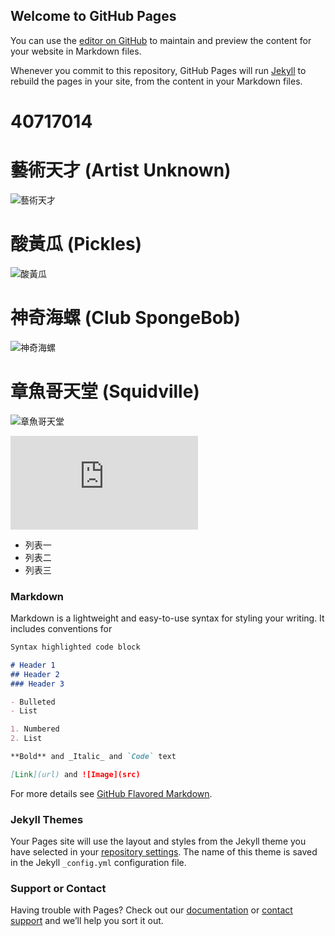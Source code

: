 ## Welcome to GitHub Pages

You can use the [editor on GitHub](https://github.com/Linencun/Linencun/edit/gh-pages/index.md) to maintain and preview the content for your website in Markdown files.

Whenever you commit to this repository, GitHub Pages will run [Jekyll](https://jekyllrb.com/) to rebuild the pages in your site, from the content in your Markdown files.

# 40717014

# 藝術天才 (Artist Unknown)
![藝術天才](https://i.imgur.com/fOT5DvI.jpg)
# 酸黃瓜 (Pickles)
![酸黃瓜](https://i.imgur.com/2BBHiBW.jpg)
# 神奇海螺 (Club SpongeBob)
![神奇海螺](https://i.imgur.com/Cx3CAEv.jpg)
# 章魚哥天堂 (Squidville)
![章魚哥天堂](https://i.imgur.com/YFjtifd.jpg)

![【巴哈姆特】有點高畫質的"海綿寶寶梗圖"](https://forum.gamer.com.tw/C.php?bsn=60076&snA=5491441)

* 列表一
* 列表二
* 列表三




### Markdown

Markdown is a lightweight and easy-to-use syntax for styling your writing. It includes conventions for

```markdown
Syntax highlighted code block

# Header 1
## Header 2
### Header 3

- Bulleted
- List

1. Numbered
2. List

**Bold** and _Italic_ and `Code` text

[Link](url) and ![Image](src)
```

For more details see [GitHub Flavored Markdown](https://guides.github.com/features/mastering-markdown/).

### Jekyll Themes

Your Pages site will use the layout and styles from the Jekyll theme you have selected in your [repository settings](https://github.com/Linencun/Linencun/settings). The name of this theme is saved in the Jekyll `_config.yml` configuration file.

### Support or Contact

Having trouble with Pages? Check out our [documentation](https://docs.github.com/categories/github-pages-basics/) or [contact support](https://support.github.com/contact) and we’ll help you sort it out.
